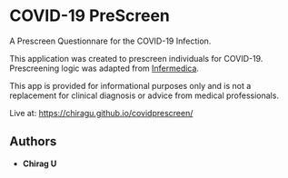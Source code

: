 # COVID-19 PreScreen
A Prescreen Questionnare for the COVID-19 Infection.

This application was created to prescreen individuals for COVID-19. Prescreening logic was adapted from [Infermedica](https://developer.infermedica.com/docs/covid-19).

This app is provided for informational purposes only and is not a replacement for clinical diagnosis or advice from medical professionals.

Live at: https://chiragu.github.io/covidprescreen/

## Authors

* **Chirag U**


